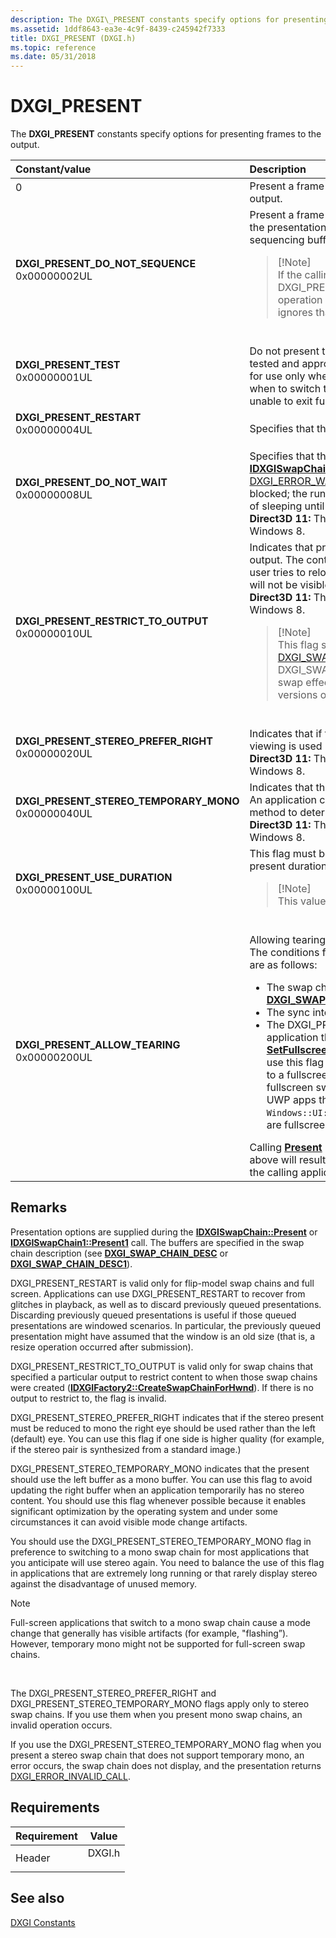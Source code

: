 ```yaml
---
description: The DXGI\_PRESENT constants specify options for presenting frames to the output.
ms.assetid: 1ddf8643-ea3e-4c9f-8439-c245942f7333
title: DXGI_PRESENT (DXGI.h)
ms.topic: reference
ms.date: 05/31/2018
---
```


# DXGI\_PRESENT

The **DXGI\_PRESENT** constants specify options for presenting frames to the output.



<table>
<colgroup>
<col style="width: 50%" />
<col style="width: 50%" />
</colgroup>
<thead>
<tr class="header">
<th style="text-align: left;">Constant/value</th>
<th style="text-align: left;">Description</th>
</tr>
</thead>
<tbody>
<tr class="odd">
<td style="text-align: left;"><span></span><dl> <dt><strong></strong></dt> <dt>0</dt> </dl></td>
<td style="text-align: left;">Present a frame from each buffer (starting with the current buffer) to the output.<br/></td>
</tr>
<tr class="even">
<td style="text-align: left;"><span id="DXGI_PRESENT_DO_NOT_SEQUENCE"></span><span id="dxgi_present_do_not_sequence"></span><dl> <dt><strong>DXGI_PRESENT_DO_NOT_SEQUENCE</strong></dt> <dt>0x00000002UL</dt> </dl></td>
<td style="text-align: left;">Present a frame from the current buffer to the output. Use this flag so that the presentation can use vertical-blank synchronization instead of sequencing buffers in the chain in the usual manner.<br/>
<blockquote>
[!Note]<br />
If the calling application sets the DXGI_PRESENT_DO_NOT_SEQUENCE constant on the first present operation (that is, when there is no current buffer), the runtime ignores that present operation and does not call the driver.
</blockquote>
<br/></td>
</tr>
<tr class="odd">
<td style="text-align: left;"><span id="DXGI_PRESENT_TEST"></span><span id="dxgi_present_test"></span><dl> <dt><strong>DXGI_PRESENT_TEST</strong></dt> <dt>0x00000001UL</dt> </dl></td>
<td style="text-align: left;">Do not present the frame to the output. The status of the swap chain will be tested and appropriate errors returned. DXGI_PRESENT_TEST is intended for use only when switching from the idle state; do not use it to determine when to switch to the idle state because doing so can leave the swap chain unable to exit full-screen mode.<br/></td>
</tr>
<tr class="even">
<td style="text-align: left;"><span id="DXGI_PRESENT_RESTART"></span><span id="dxgi_present_restart"></span><dl> <dt><strong>DXGI_PRESENT_RESTART</strong></dt> <dt>0x00000004UL</dt> </dl></td>
<td style="text-align: left;">Specifies that the runtime will discard outstanding queued presents.<br/></td>
</tr>
<tr class="odd">
<td style="text-align: left;"><span id="DXGI_PRESENT_DO_NOT_WAIT"></span><span id="dxgi_present_do_not_wait"></span><dl> <dt><strong>DXGI_PRESENT_DO_NOT_WAIT</strong></dt> <dt>0x00000008UL</dt> </dl></td>
<td style="text-align: left;">Specifies that the runtime will fail the presentation (that is, fail a call to <a href="/windows/desktop/api/DXGI1_2/nf-dxgi1_2-idxgiswapchain1-present1"><strong>IDXGISwapChain1::Present1</strong></a>) with the <a href="dxgi-error.md">DXGI_ERROR_WAS_STILL_DRAWING</a> error code if the calling thread is blocked; the runtime returns DXGI_ERROR_WAS_STILL_DRAWING instead of sleeping until the dependency is resolved.<br/> <strong>Direct3D 11:</strong> This enumeration value is supported starting with Windows 8.<br/></td>
</tr>
<tr class="even">
<td style="text-align: left;"><span id="DXGI_PRESENT_RESTRICT_TO_OUTPUT"></span><span id="dxgi_present_restrict_to_output"></span><dl> <dt><strong>DXGI_PRESENT_RESTRICT_TO_OUTPUT</strong></dt> <dt>0x00000010UL</dt> </dl></td>
<td style="text-align: left;">Indicates that presentation content will be shown only on the particular output. The content will not be visible on other outputs. For example, if the user tries to relocate video content on another output, the video content will not be visible. <br/> <strong>Direct3D 11:</strong> This enumeration value is supported starting with Windows 8. <br/>
<blockquote>
[!Note]<br />
This flag should only be used with swap effect <a href="/windows/desktop/api/DXGI/ne-dxgi-dxgi_swap_effect">DXGI_SWAP_EFFECT_FLIP_SEQUENTIAL</a> or DXGI_SWAP_EFFECT_FLIP_DISCARD. The use of this flag with <em>other</em> swap effects is being deprecated, and may not work in future versions of Windows.
</blockquote>
<br/></td>
</tr>
<tr class="odd">
<td style="text-align: left;"><span id="DXGI_PRESENT_STEREO_PREFER_RIGHT"></span><span id="dxgi_present_stereo_prefer_right"></span><dl> <dt><strong>DXGI_PRESENT_STEREO_PREFER_RIGHT</strong></dt> <dt>0x00000020UL</dt> </dl></td>
<td style="text-align: left;">Indicates that if the stereo present must be reduced to mono, right-eye viewing is used rather than left-eye viewing.<br/> <strong>Direct3D 11:</strong> This enumeration value is supported starting with Windows 8.<br/></td>
</tr>
<tr class="even">
<td style="text-align: left;"><span id="DXGI_PRESENT_STEREO_TEMPORARY_MONO"></span><span id="dxgi_present_stereo_temporary_mono"></span><dl> <dt><strong>DXGI_PRESENT_STEREO_TEMPORARY_MONO</strong></dt> <dt>0x00000040UL</dt> </dl></td>
<td style="text-align: left;">Indicates that the presentation should use the left buffer as a mono buffer. An application calls the <a href="/windows/desktop/api/DXGI1_2/nf-dxgi1_2-idxgiswapchain1-istemporarymonosupported"><strong>IDXGISwapChain1::IsTemporaryMonoSupported</strong></a> method to determine whether a swap chain supports &quot;temporary mono&quot;.<br/> <strong>Direct3D 11:</strong> This enumeration value is supported starting with Windows 8.<br/></td>
</tr>
<tr class="odd">
<td style="text-align: left;"><span id="DXGI_PRESENT_USE_DURATION"></span><span id="dxgi_present_use_duration"></span><dl> <dt><strong>DXGI_PRESENT_USE_DURATION</strong></dt> <dt>0x00000100UL</dt> </dl></td>
<td style="text-align: left;">This flag must be set by media apps that are currently using a custom present duration (custom refresh rate). See <a href="/windows/desktop/api/dxgi1_3/nn-dxgi1_3-idxgiswapchainmedia"><strong>IDXGISwapChainMedia</strong></a>.<br/>
<blockquote>
[!Note]<br />
This value is supported starting in Windows 8.1.
</blockquote>
<br/></td>
</tr>
<tr class="even">
<td style="text-align: left;"><span id="DXGI_PRESENT_ALLOW_TEARING"></span><span id="dxgi_present_allow_tearing"></span><dl> <dt><strong>DXGI_PRESENT_ALLOW_TEARING</strong></dt> <dt>0x00000200UL</dt> </dl></td>
<td style="text-align: left;">Allowing tearing is a requirement of variable refresh rate displays.<br/> The conditions for using DXGI_PRESENT_ALLOW_TEARING during Present are as follows:<br/>
<ul>
<li>The swap chain must be created with the <a href="/windows/desktop/api/dxgi/ne-dxgi-dxgi_swap_chain_flag"><strong>DXGI_SWAP_CHAIN_FLAG_ALLOW_TEARING</strong></a> flag.</li>
<li>The sync interval passed in to <a href="/windows/desktop/api/DXGI/nf-dxgi-idxgiswapchain-present"><strong>Present</strong></a> (or <a href="/windows/desktop/api/DXGI1_2/nf-dxgi1_2-idxgiswapchain1-present1"><strong>Present1</strong></a>) must be 0.</li>
<li>The DXGI_PRESENT_ALLOW_TEARING flag cannot be used in an application that is currently in full screen exclusive mode (set by calling <a href="/windows/desktop/api/DXGI/nf-dxgi-idxgiswapchain-setfullscreenstate"><strong>SetFullscreenState(TRUE)</strong></a>). It can only be used in windowed mode. To use this flag in full screen Win32 apps, the application should present to a fullscreen borderless window and disable automatic ALT+ENTER fullscreen switching using <a href="/windows/desktop/api/DXGI/nf-dxgi-idxgifactory-makewindowassociation"><strong>IDXGIFactory::MakeWindowAssociation</strong></a>. UWP apps that enter fullscreen mode by calling <code>Windows::UI::ViewManagement::ApplicationView::TryEnterFullscreen()</code> are fullscreen borderless windows and may use the flag.</li>
</ul>
Calling <a href="/windows/desktop/api/DXGI/nf-dxgi-idxgiswapchain-present"><strong>Present</strong></a> (or <a href="/windows/desktop/api/DXGI1_2/nf-dxgi1_2-idxgiswapchain1-present1"><strong>Present1</strong></a>) with this flag and not meeting the conditions above will result in a DXGI_ERROR_INVALID_CALL error being returned to the calling application.<br/></td>
</tr>
</tbody>
</table>



## Remarks

Presentation options are supplied during the [**IDXGISwapChain::Present**](/windows/desktop/api/DXGI/nf-dxgi-idxgiswapchain-present) or [**IDXGISwapChain1::Present1**](/windows/desktop/api/DXGI1_2/nf-dxgi1_2-idxgiswapchain1-present1) call. The buffers are specified in the swap chain description (see [**DXGI\_SWAP\_CHAIN\_DESC**](/windows/desktop/api/DXGI/ns-dxgi-dxgi_swap_chain_desc) or [**DXGI\_SWAP\_CHAIN\_DESC1**](/windows/desktop/api/DXGI1_2/ns-dxgi1_2-dxgi_swap_chain_desc1)).

DXGI\_PRESENT\_RESTART is valid only for flip-model swap chains and full screen. Applications can use DXGI\_PRESENT\_RESTART to recover from glitches in playback, as well as to discard previously queued presentations. Discarding previously queued presentations is useful if those queued presentations are windowed scenarios. In particular, the previously queued presentation might have assumed that the window is an old size (that is, a resize operation occurred after submission).

DXGI\_PRESENT\_RESTRICT\_TO\_OUTPUT is valid only for swap chains that specified a particular output to restrict content to when those swap chains were created ([**IDXGIFactory2::CreateSwapChainForHwnd**](/windows/desktop/api/DXGI1_2/nf-dxgi1_2-idxgifactory2-createswapchainforhwnd)). If there is no output to restrict to, the flag is invalid.

DXGI\_PRESENT\_STEREO\_PREFER\_RIGHT indicates that if the stereo present must be reduced to mono the right eye should be used rather than the left (default) eye. You can use this flag if one side is higher quality (for example, if the stereo pair is synthesized from a standard image.)

DXGI\_PRESENT\_STEREO\_TEMPORARY\_MONO indicates that the present should use the left buffer as a mono buffer. You can use this flag to avoid updating the right buffer when an application temporarily has no stereo content. You should use this flag whenever possible because it enables significant optimization by the operating system and under some circumstances it can avoid visible mode change artifacts.

You should use the DXGI\_PRESENT\_STEREO\_TEMPORARY\_MONO flag in preference to switching to a mono swap chain for most applications that you anticipate will use stereo again. You need to balance the use of this flag in applications that are extremely long running or that rarely display stereo against the disadvantage of unused memory.

> [!Note]  
> Full-screen applications that switch to a mono swap chain cause a mode change that generally has visible artifacts (for example, "flashing”). However, temporary mono might not be supported for full-screen swap chains.

 

The DXGI\_PRESENT\_STEREO\_PREFER\_RIGHT and DXGI\_PRESENT\_STEREO\_TEMPORARY\_MONO flags apply only to stereo swap chains. If you use them when you present mono swap chains, an invalid operation occurs.

If you use the DXGI\_PRESENT\_STEREO\_TEMPORARY\_MONO flag when you present a stereo swap chain that does not support temporary mono, an error occurs, the swap chain does not display, and the presentation returns [DXGI\_ERROR\_INVALID\_CALL](dxgi-error.md).

## Requirements



| Requirement | Value |
|-------------------|-----------------------------------------------------------------------------------|
| Header<br/> | <dl> <dt>DXGI.h</dt> </dl> |



## See also

<dl> <dt>

[DXGI Constants](d3d10-graphics-reference-dxgi-constants.md)
</dt> </dl>

 

 
